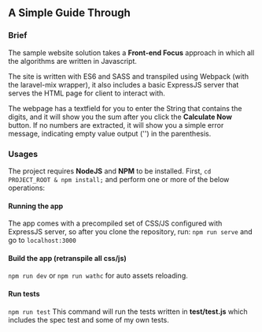 ## A Simple Guide Through

### Brief
The sample website solution takes a **Front-end Focus** approach in which all the algorithms are written in Javascript. 

The site is written with ES6 and SASS and transpiled using Webpack (with the laravel-mix wrapper), it also includes a basic ExpressJS server that serves the HTML page for client to interact with.

The webpage has a textfield for you to enter the String that contains the digits, and it will show you the sum after you click the **Calculate Now** button. If no numbers are extracted, it will show you a simple error message, indicating empty value output ('') in the parenthesis.

### Usages
The project requires **NodeJS** and **NPM** to be installed. 
First, ``cd PROJECT_ROOT & npm install;`` and perform one or more of the below operations:

#### Running the app
The app comes with a precompiled set of CSS/JS configured with ExpressJS server, so after you clone the repository, run:
`npm run serve` and go to `localhost:3000`

#### Build the app (retranspile all css/js)
`npm run dev` or `npm run wathc` for auto assets reloading.

#### Run tests
`npm run test`
This command will run the tests written in **test/test.js** which includes the spec test and some of my own tests.
